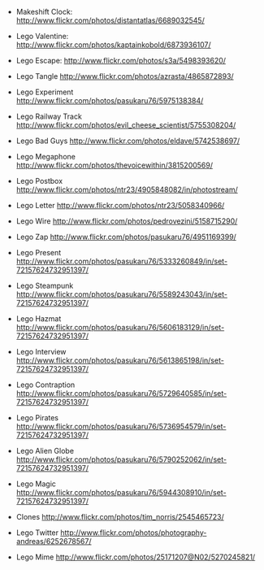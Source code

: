 - Makeshift Clock: <http://www.flickr.com/photos/distantatlas/6689032545/>
- Lego Valentine: <http://www.flickr.com/photos/kaptainkobold/6873936107/>
- Lego Escape: <http://www.flickr.com/photos/s3a/5498393620/>
- Lego Tangle <http://www.flickr.com/photos/azrasta/4865872893/>
- Lego Experiment <http://www.flickr.com/photos/pasukaru76/5975138384/>
- Lego Railway Track <http://www.flickr.com/photos/evil_cheese_scientist/5755308204/>
- Lego Bad Guys <http://www.flickr.com/photos/eldave/5742538697/>
- Lego Megaphone <http://www.flickr.com/photos/thevoicewithin/3815200569/>
- Lego Postbox <http://www.flickr.com/photos/ntr23/4905848082/in/photostream/>
- Lego Letter <http://www.flickr.com/photos/ntr23/5058340966/>
- Lego Wire <http://www.flickr.com/photos/pedrovezini/5158715290/>
- Lego Zap <http://www.flickr.com/photos/pasukaru76/4951169399/>
- Lego Present <http://www.flickr.com/photos/pasukaru76/5333260849/in/set-72157624732951397/>
- Lego Steampunk <http://www.flickr.com/photos/pasukaru76/5589243043/in/set-72157624732951397/>
- Lego Hazmat <http://www.flickr.com/photos/pasukaru76/5606183129/in/set-72157624732951397/>
- Lego Interview <http://www.flickr.com/photos/pasukaru76/5613865198/in/set-72157624732951397/>
- Lego Contraption <http://www.flickr.com/photos/pasukaru76/5729640585/in/set-72157624732951397/>

- Lego Pirates <http://www.flickr.com/photos/pasukaru76/5736954579/in/set-72157624732951397/>

- Lego Alien Globe <http://www.flickr.com/photos/pasukaru76/5790252062/in/set-72157624732951397/>

- Lego Magic <http://www.flickr.com/photos/pasukaru76/5944308910/in/set-72157624732951397/>

- Clones <http://www.flickr.com/photos/tim_norris/2545465723/>

- Lego Twitter <http://www.flickr.com/photos/photography-andreas/6252678567/>

- Lego Mime <http://www.flickr.com/photos/25171207@N02/5270245821/>